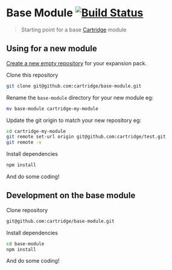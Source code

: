 # Base Module [![Build Status][travis-image]][travis-url]

> Starting point for a base [Cartridge](https://github.com/cartridge/cartridge) module

## Using for a new module
[Create a new empty repository](https://github.com/new) for your expansion pack.

Clone this repository
```sh
git clone git@github.com:cartridge/base-module.git
```

Rename the `base-module` directory for your new module eg:
```sh
mv base-module cartridge-my-module
```

Update the git origin to match your new repository eg:

```sh
cd cartridge-my-module
git remote set-url origin git@github.com:cartridge/test.git
git remote -v
```

Install dependencies
```sh
npm install
```

And do some coding!


## Development on the base module
Clone repository
```sh
git@github.com:cartridge/base-module.git
```

Install dependencies
```sh
cd base-module
npm install
```

And do some coding!



[travis-url]: https://travis-ci.org/cartridge/base-module
[travis-image]: https://travis-ci.org/cartridge/base-module.svg?branch=master
